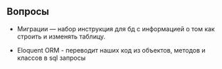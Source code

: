 ## Вопросы

 - Миграции — набор инструкция для бд с информацией о том как строить и изменять таблицу.

- Eloquent ORM - переводит наших код из объектов, методов и классов в sql запросы